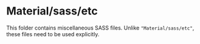 # Material/sass/etc

This folder contains miscellaneous SASS files. Unlike `"Material/sass/etc"`, these files
need to be used explicitly.
